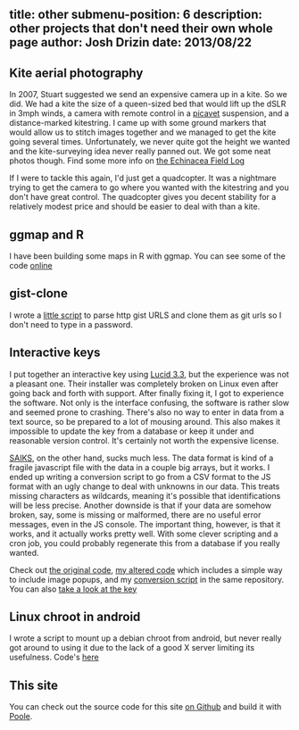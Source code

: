 title: other
submenu-position: 6
description: other projects that don't need their own whole page
author: Josh Drizin
date: 2013/08/22
---
## Kite aerial photography
In 2007, Stuart suggested we send an expensive camera up in a kite. So we did. 
We had a kite the size of a queen-sized bed that would lift up the dSLR in 3mph 
winds, a camera with remote control in a 
[picavet](http://www.kaper.us/basics/BASICS_picavet.html) 
suspension, and a distance-marked kitestring. I came up with some ground markers 
that would allow us to stitch images together and we managed to get the kite 
going several times. Unfortunately, we never quite got the height we wanted 
and the kite-surveying idea never really panned out. We got some neat photos 
though. Find some more info on [the Echinacea Field Log](http://blog.lib.umn.edu/wage0005/echinacea/projects/kap/you)

If I were to tackle this again, I'd just get a quadcopter. It was a nightmare 
trying to get the camera to go where you wanted with the kitestring and you 
don't have great control. The quadcopter gives you decent stability for a 
relatively modest price and should be easier to deal with than a kite.

## ggmap and R
I have been building some maps in R with ggmap. You can see some of the code 
[online](https://github.com/jdrizin/artocarpus-mapping)

## gist-clone
I wrote a [little script](https://github.com/jdrizin/gist-clone) to parse http 
gist URLS and clone them as git urls so I don't need to type in a password.

## Interactive keys
I put together an interactive key using 
[Lucid 3.3](http://www.lucidcentral.com/en-us/software/lucid3.aspx), but the 
experience was not a pleasant one. Their installer was completely broken on 
Linux even after going back and forth with support. After finally fixing it, I 
got to experience the software. Not only is the interface confusing, the 
software is rather slow and seemed prone to crashing. There's also no way to 
enter in data from a text source, so be prepared to a lot of mousing around. 
This also makes it impossible to update the key from a database or keep it under 
and reasonable version control. It's certainly not worth the expensive license. 

[SAIKS](http://www.galexander.org/saiks/README), on the other hand, sucks much 
less. The data format is kind of a fragile javascript file with the data in a 
couple big arrays, but it works. I ended up writing a conversion script to go 
from a CSV format to the JS format with an ugly change to deal with unknowns in 
our data. This treats missing characters as wildcards, meaning it's possible 
that identifications will be less precise. Another downside is that if your data 
are somehow broken, say, some is missing or malformed, there are no useful 
error messages, even in the JS console. The important thing, however, is that it 
works, and it actually works pretty well. With some clever scripting and a 
cron job, you could probably regenerate this from a database if you really 
wanted.

Check out [the original code](https://github.com/jdrizin/saiks), 
[my altered code](https://github.com/jdrizin/saiks-artocarpus) which includes a 
simple way to include image popups, and my 
[conversion script](https://github.com/jdrizin/saiks-artocarpus/blob/master/charconvert.py) 
in the same repository. You can also 
[take a look at the key](http://artocarpus.biomoose.com/index.php/key/saiks/)

## Linux chroot in android
I wrote a script to mount up a debian chroot from android, but never really 
got around to using it due to the lack of a good X server limiting its 
usefulness. Code's [here](https://github.com/jdrizin/debian-android)

## This site

You can check out the source code for this site 
[on Github](https://github.com/jdrizin/respectablename) and build it with 
[Poole](https://bitbucket.org/obensonne/poole).